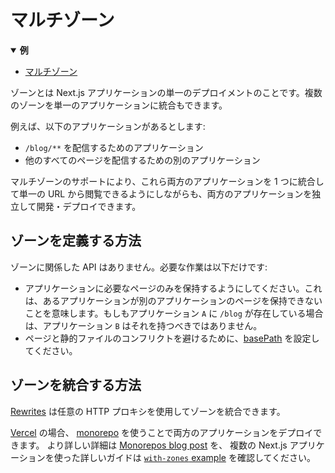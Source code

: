 # マルチゾーン

<details open>
  <summary><b>例</b></summary>
  <ul>
    <li><a href="https://github.com/vercel/next.js/tree/canary">マルチゾーン</a></li>
  </ul>
</details>

ゾーンとは Next.js アプリケーションの単一のデプロイメントのことです。複数のゾーンを単一のアプリケーションに統合もできます。

例えば、以下のアプリケーションがあるとします:

- `/blog/**` を配信するためのアプリケーション
- 他のすべてのページを配信するための別のアプリケーション

マルチゾーンのサポートにより、これら両方のアプリケーションを 1 つに統合して単一の URL から閲覧できるようにしながらも、両方のアプリケーションを独立して開発・デプロイできます。

## ゾーンを定義する方法

ゾーンに関係した API はありません。必要な作業は以下だけです:

- アプリケーションに必要なページのみを保持するようにしてください。これは、あるアプリケーションが別のアプリケーションのページを保持できないことを意味します。もしもアプリケーション `A` に `/blog` が存在している場合は、アプリケーション `B` はそれを持つべきではありません。
- ページと静的ファイルのコンフリクトを避けるために、[basePath](/docs/api-reference/next.config.js/basepath.md) を設定してください。

## ゾーンを統合する方法

[Rewrites](/docs/api-reference/next.config.js/rewrites.md) は任意の HTTP プロキシを使用してゾーンを統合できます。

[Vercel](https://vercel.com/) の場合、 [monorepo](https://vercel.com/blog/monorepos) を使うことで両方のアプリケーションをデプロイできます。 より詳しい詳細は [Monorepos blog post](https://vercel.com/blog/monorepos) を、 複数の Next.js アプリケーションを使った詳しいガイドは [`with-zones` example](https://github.com/vercel/next.js/tree/canary/examples/with-zones) を確認してください。